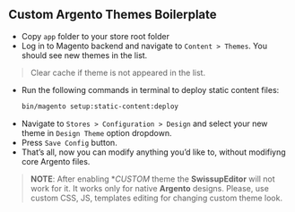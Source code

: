 ## Custom Argento Themes Boilerplate

 *  Copy `app` folder to your store root folder
 *  Log in to Magento backend and navigate to `Content > Themes`. You should see new themes in the list.
  > Clear cache if theme is not appeared in the list.
 *  Run the following commands in terminal to deploy static content files:
    ```bash
    bin/magento setup:static-content:deploy
    ```
 *  Navigate to `Stores > Configuration > Design` and select your new theme in `Design Theme` option dropdown.
 *  Press `Save Config` button.
 *  That’s all, now you can modify anything you’d like to, without modifiyng core Argento files.
  > **NOTE**: After enabling **CUSTOM* theme the **SwissupEditor** will not work for it.
  > It works only for native **Argento** designs.
  > Please, use custom CSS, JS, templates editing for changing custom theme look.